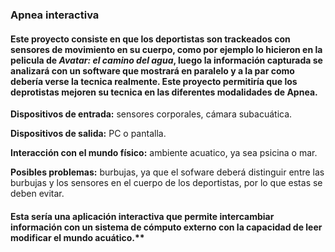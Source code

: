 ### Apnea interactiva
#### Este proyecto consiste en que los deportistas son trackeados con sensores de movimiento en su cuerpo, como por ejemplo lo hicieron en la pelicula de *Avatar: el camino del agua*, luego la información capturada se analizará con un software que mostrará en paralelo y a la par como debería verse la tecnica realmente. Este proyecto permitiría que los deprotistas mejoren su tecnica en las diferentes modalidades de Apnea.

**Dispositivos de entrada:** sensores corporales, cámara subacuática.
</p>

**Dispositivos de salida:** PC o pantalla. 
</p>

**Interacción con el mundo físico:** ambiente acuatico, ya sea psicina o mar.
</p>

**Posibles problemas:** burbujas, ya que el sofware deberá distinguir entre las burbujas y los sensores en el cuerpo de los deportistas, por lo que estas se deben evitar.

#### Esta sería una aplicación interactiva que permite intercambiar información con un sistema de cómputo externo con la capacidad de leer modificar el mundo acuático.**
